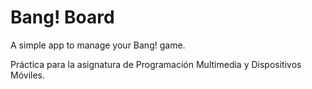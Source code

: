 # Bang! Board

A simple app to manage your Bang! game.

Práctica para la asignatura de Programación Multimedia y Dispositivos Móviles.
